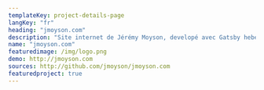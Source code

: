 ```yaml
---
templateKey: project-details-page
langKey: "fr"
heading: "jmoyson.com"
description: "Site internet de Jérémy Moyson, developé avec Gatsby hebergé sur Netlify."
name: "jmoyson.com"
featuredimage: /img/logo.png
demo: http://jmoyson.com
sources: http://github.com/jmoyson/jmoyson.com
featuredproject: true
---
```


